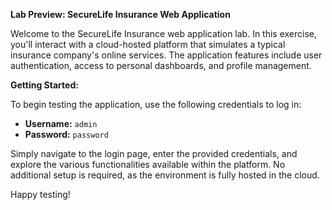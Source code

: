 **Lab Preview: SecureLife Insurance Web Application**

Welcome to the SecureLife Insurance web application lab. In this exercise, you'll interact with a cloud-hosted platform that simulates a typical insurance company's online services. The application features include user authentication, access to personal dashboards, and profile management.

**Getting Started:**

To begin testing the application, use the following credentials to log in:

- **Username:** `admin`
- **Password:** `password`

Simply navigate to the login page, enter the provided credentials, and explore the various functionalities available within the platform. No additional setup is required, as the environment is fully hosted in the cloud.

Happy testing!